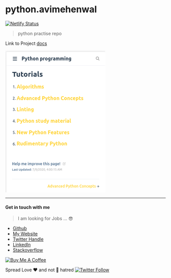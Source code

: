 # python.avimehenwal

[![Netlify Status](https://api.netlify.com/api/v1/badges/afbd0131-1f02-469f-a138-844511ca6420/deploy-status)](https://app.netlify.com/sites/avi-python/deploys)

> python practise repo

Link to Project [docs]

![List Page on mobile](demo/mobile-listpage.png)

---

#### Get in touch with me

> I am looking for Jobs ... :sunglasses:

* [Github](https://github.com/avimehenwal/)
* [My Website](https://avimehenwal.in)
* [Twitter Handle](https://twitter.com/avimehenwal)
* [LinkedIn](https://in.linkedin.com/in/avimehenwal)
* [Stackoverflow](https://stackoverflow.com/users/1915935/avi-mehenwal)

<a href="https://www.buymeacoffee.com/F1j07cV" target="_blank"><img src="https://cdn.buymeacoffee.com/buttons/default-orange.png" alt="Buy Me A Coffee" style="height: 51px !important;width: 217px !important;" ></a>

 Spread Love :hearts: and not :no_entry_sign: hatred   [![Twitter Follow](https://img.shields.io/twitter/follow/avimehenwal.svg?style=social)](https://twitter.com/avimehenwal)


[docs]: https://avi-python.netlify.app/